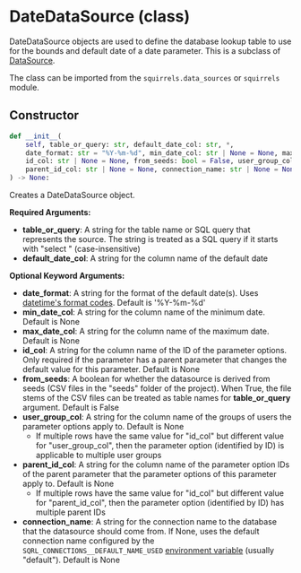 # DateDataSource (class)

DateDataSource objects are used to define the database lookup table to use for the bounds and default date of a date parameter. This is a subclass of [DataSource].

The class can be imported from the `squirrels.data_sources` or `squirrels` module.

## Constructor

```python
def __init__(
    self, table_or_query: str, default_date_col: str, *, 
    date_format: str = "%Y-%m-%d", min_date_col: str | None = None, max_date_col: str | None = None, 
    id_col: str | None = None, from_seeds: bool = False, user_group_col: str | None = None, 
    parent_id_col: str | None = None, connection_name: str | None = None
) -> None:
```

Creates a DateDataSource object.

**Required Arguments:**

- **table_or_query**: A string for the table name or SQL query that represents the source. The string is treated as a SQL query if it starts with "select " (case-insensitive)
- **default_date_col**: A string for the column name of the default date

**Optional Keyword Arguments:**

- **date_format**: A string for the format of the default date(s). Uses [datetime's format codes](https://www.w3schools.com/python/gloss_python_date_format_codes.asp). Default is '%Y-%m-%d'
- **min_date_col**: A string for the column name of the minimum date. Default is None
- **max_date_col**: A string for the column name of the maximum date. Default is None
- **id_col**: A string for the column name of the ID of the parameter options. Only required if the parameter has a parent parameter that changes the default value for this parameter. Default is None
- **from_seeds**: A boolean for whether the datasource is derived from seeds (CSV files in the "seeds" folder of the project). When True, the file stems of the CSV files can be treated as table names for **table_or_query** argument. Default is False
- **user_group_col**: A string for the column name of the groups of users the parameter options apply to. Default is None
    - If multiple rows have the same value for "id_col" but different value for "user_group_col", then the parameter option (identified by ID) is applicable to multiple user groups
- **parent_id_col**: A string for the column name of the parameter option IDs of the parent parameter that the parameter options of this parameter apply to. Default is None
    - If multiple rows have the same value for "id_col" but different value for "parent_id_col", then the parameter option (identified by ID) has multiple parent IDs
- **connection_name**: A string for the connection name to the database that the datasource should come from. If None, uses the default connection name configured by the `SQRL_CONNECTIONS__DEFAULT_NAME_USED` [environment variable] (usually "default"). Default is None


[DataSource]: ../types/DataSource
[environment variable]: ../../../docs/concepts/environment